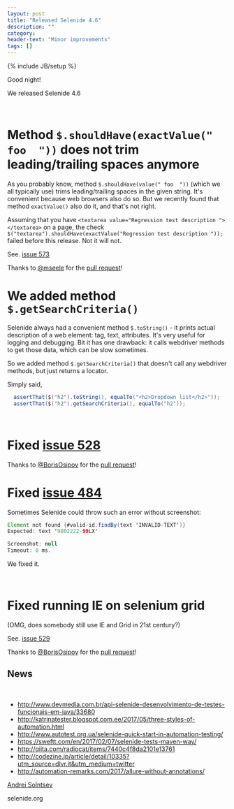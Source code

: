 ```yaml
---
layout: post
title: "Released Selenide 4.6"
description: ""
category:
header-text: "Minor improvements"
tags: []
---
```

{% include JB/setup %}

Good night!

We released Selenide 4.6 

<br>

# Method `$.shouldHave(exactValue(" foo  "))` does not trim leading/trailing spaces anymore

As you probably know, method `$.shouldHave(value(" foo  "))` (which we all typically use) trims leading/trailing spaces in the given string.
It's convenient because web browsers also do so. But we recently found that method `exactValue()` also do it, and that's not right.

Assuming that you have `<textarea value="Regression test description "></textarea>` on a page,
the check `$("textarea").shouldHave(exactValue("Regression test description "));` failed before this release. Not it will not.  

See. [issue 573](https://github.com/selenide/selenide/issues/573)

Thanks to [@mseele](https://github.com/mseele) for the [pull request](https://github.com/selenide/selenide/pull/578)!


# We added method `$.getSearchCriteria()`

Selenide always had a convenient method `$.toString()` - it prints actual description of a web element: tag, text, attributes.
It's very useful for logging and debugging. Bit it has one drawback: it calls webdriver methods to get those data, 
which can be slow sometimes.

So we added method `$.getSearchCriteria()` that doesn't call any webdriver methods, but just returns a locator.

Simply said,


```java
  assertThat($("h2").toString(), equalTo("<h2>Dropdown list</h2>"));
  assertThat($("h2").getSearchCriteria(), equalTo("h2"));
``` 

<br>

# Fixed [issue 528](https://github.com/selenide/selenide/issues/528)

Thanks to [@BorisOsipov](https://github.com/BorisOsipov) for the [pull request](https://github.com/selenide/selenide/pull/530)!


# Fixed [issue 484](https://github.com/selenide/selenide/issues/484)

Sometimes Selenide could throw such an error without screenshot:

```java
Element not found {#valid-id.findBy(text 'INVALID-TEXT')}
Expected: text '9802222-99LX'

Screenshot: null
Timeout: 0 ms.
```

We fixed it.

<br/>

# Fixed running IE on selenium grid

(OMG, does somebody still use IE and Grid in 21st century?)

See. [issue 529](https://github.com/selenide/selenide/issues/529)

Thanks to [@BorisOsipov](https://github.com/BorisOsipov) for the [pull request](https://github.com/selenide/selenide/pull/531)!


## News

<br>

* http://www.devmedia.com.br/api-selenide-desenvolvimento-de-testes-funcionais-em-java/33680
* http://katrinatester.blogspot.com.ee/2017/05/three-styles-of-automation.html
* http://www.autotest.org.ua/selenide-quick-start-in-automation-testing/
* https://sweftt.com/en/2017/02/07/selenide-tests-maven-way/
* http://qiita.com/radiocat/items/7440c4f8da2101e13761
* http://codezine.jp/article/detail/10335?utm_source=dlvr.it&utm_medium=twitter
* http://automation-remarks.com/2017/allure-without-annotations/

[Andrei Solntsev](http://asolntsev.github.io/)

selenide.org
